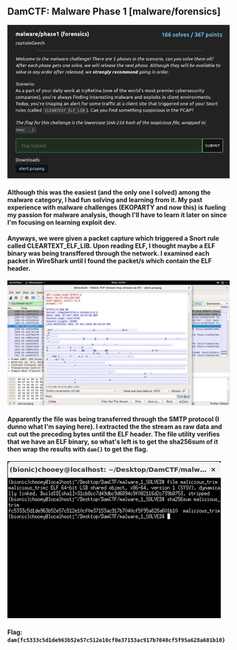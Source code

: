 ## DamCTF: Malware Phase 1 [malware/forensics]
![](malware_desc.png)

#### Although this was the easiest (and the only one I solved) among the malware category, I had fun solving and learning from it. My past experience with malware challenges (EKOPARTY and now this) is fueling my passion for malware analysis, though I'll have to learn it later on since I'm focusing on learning exploit dev. 

#### Anyways, we were given a packet capture which triggered a Snort rule called CLEARTEXT_ELF_LIB. Upon reading ELF, I thought maybe a ELF binary was being transffered through the network. I examined each packet in WireShark until I found the packet/s which contain the ELF header.

![](malware_traffic.png)

#### Apparently the file was being transferred through the SMTP protocol (I dunno what I'm saying here). I extracted the the stream as raw data and cut out the preceding bytes until the ELF header. The file utility verifies that we have an ELF binary, so what's left is to get the sha256sum of it then wrap the results with `dam{}` to get the flag.

![](malware_flag.png)

#### Flag: `dam{fc5333c5d1de963b52e57c512e10cf0e37153ac917b7040cf5f95a628a601b10}`
